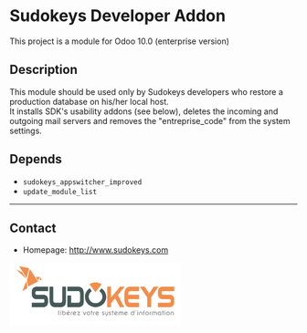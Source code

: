 # Sudokeys Developer Addon
This project is a module for Odoo 10.0 (enterprise version)

## Description
This module should be used only by Sudokeys developers who restore a production database on his/her local host.<br>
It installs SDK's usability addons (see below), deletes the incoming and outgoing mail servers and removes the "entreprise_code" from the system settings.

## Depends
- `sudokeys_appswitcher_improved`
- `update_module_list`

---

## Contact
- Homepage: http://www.sudokeys.com

<a href="http://www.sudokeys.com"><img src="./static/description/logoSDK.jpg" width="300" height="110"/>
